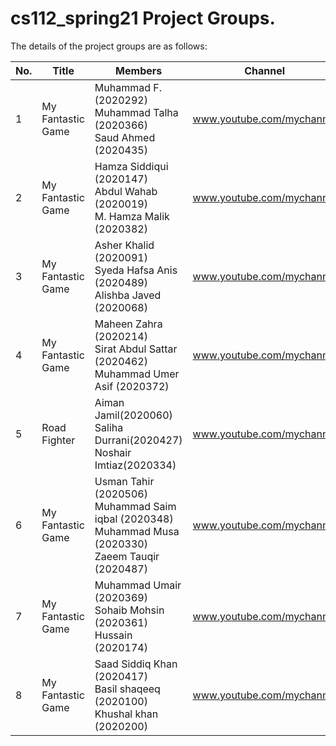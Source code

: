 # cs112_spring21 Project Groups.

The details of the project groups are as follows:

| No. | Title | Members | Channel |
| --- | ----------- | ----------- | ----------- |
| 1   | My Fantastic Game | Muhammad F. (2020292)<br>Muhammad Talha (2020366)<br>Saud Ahmed (2020435) | www.youtube.com/mychannel |
| 2   | My Fantastic Game | Hamza Siddiqui (2020147)<br>Abdul Wahab (2020019)<br>M. Hamza Malik (2020382) | www.youtube.com/mychannel |
| 3   | My Fantastic Game | Asher Khalid (2020091) <br>Syeda Hafsa Anis (2020489) <br>Alishba Javed (2020068) | www.youtube.com/mychannel |
| 4   | My Fantastic Game | Maheen Zahra (2020214) <br>Sirat Abdul Sattar (2020462) <br>Muhammad Umer Asif (2020372) | www.youtube.com/mychannel |
| 5   | Road Fighter | Aiman Jamil(2020060) <br>Saliha Durrani(2020427) <br>Noshair Imtiaz(2020334) | www.youtube.com/mychannel |
| 6   | My Fantastic Game | Usman Tahir (2020506) <br>Muhammad Saim iqbal (2020348) <br>Muhammad Musa (2020330) <br>Zaeem Tauqir (2020487)| www.youtube.com/mychannel |
| 7   | My Fantastic Game | Muhammad Umair (2020369)<br>Sohaib Mohsin (2020361)<br>Hussain (2020174) | www.youtube.com/mychannel |
| 8   | My Fantastic Game | Saad Siddiq Khan (2020417)<br>Basil shaqeeq (2020100)<br>Khushal khan (2020200) | www.youtube.com/mychannel |
